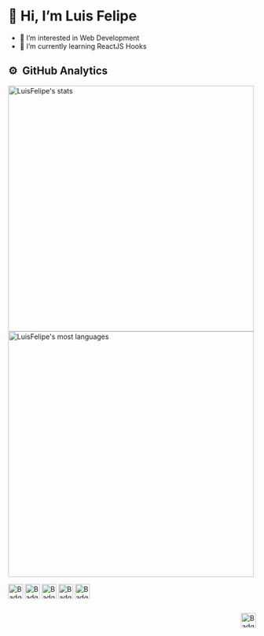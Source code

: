 <h1> 👋 Hi, I’m Luis Felipe </h1>

- 👀 I’m interested in Web Development
- 🌱 I’m currently learning ReactJS Hooks
<!-- 
  - 💞️ I’m looking to collaborate on ...
  - 📫 How to reach me ...
-->

## ⚙️ &nbsp;GitHub Analytics
<p>
  <img width="500em" src="https://github-readme-stats.vercel.app/api?username=luisfelipecod&show_icons=true&theme=tokyonight" alt="LuisFelipe's stats"/>
  <img width="500em" src="https://github-readme-stats.vercel.app/api/top-langs/?username=luisfelipecod&layout=compact&theme=tokyonight" alt="LuisFelipe's most languages"/>
</p>
<div>
  <img align="center" alt="Badge do HTML" height="30" src="https://img.shields.io/badge/HTML5-E34F26?style=for-the-badge&logo=html5&logoColor=white">
  <img align="center" alt="Badge do CSS" height="30" src="https://img.shields.io/badge/CSS3-1572B6?style=for-the-badge&logo=css3&logoColor=white">
  <img align="center" alt="Badge do Js" height="30" src="https://img.shields.io/badge/JavaScript-F7DF1E?style=for-the-badge&logo=javascript&logoColor=black">
  <img align="center" alt="Badge do React" height="30" src="https://img.shields.io/badge/React-20232A?style=for-the-badge&logo=react&logoColor=61DAFB">
  <img align="center" alt="Badge do Ts" height="30" src="https://img.shields.io/badge/TypeScript-007ACC?style=for-the-badge&logo=typescript&logoColor=white">
</div>

##

<a href="https://www.linkedin.com/in/luis-felipe-da-silva-pereira-02a00b130" target="_blank"><img align="right" alt="Badge com o link do Linkedin do Luis Felipe" height="30" src="https://img.shields.io/badge/LinkedIn-0077B5?style=for-the-badge&logo=linkedin&logoColor=white"></a>
<!---
luisfelipecod/luisfelipecod is a ✨ special ✨ repository because its `README.md` (this file) appears on your GitHub profile.
You can click the Preview link to take a look at your changes.
--->

